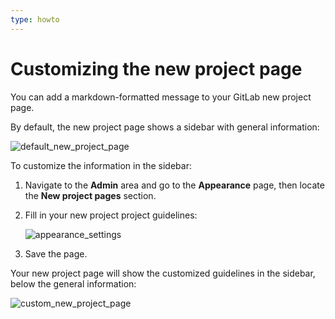 ```yaml
---
type: howto
---
```


# Customizing the new project page

You can add a markdown-formatted message to your GitLab new project page.

By default, the new project page shows a sidebar with general information:

![default_new_project_page](new_project_page/default_new_project_page.png)

To customize the information in the sidebar:

1. Navigate to the **Admin** area and go to the **Appearance** page, then
   locate the **New project pages** section.
1. Fill in your new project project guidelines:

   ![appearance_settings](new_project_page/appearance_settings.png)

1. Save the page.

Your new project page will show the customized guidelines in the sidebar, below
the general information:

![custom_new_project_page](new_project_page/custom_new_project_page.png)

<!-- ## Troubleshooting

Include any troubleshooting steps that you can foresee. If you know beforehand what issues
one might have when setting this up, or when something is changed, or on upgrading, it's
important to describe those, too. Think of things that may go wrong and include them here.
This is important to minimize requests for support, and to avoid doc comments with
questions that you know someone might ask.

Each scenario can be a third-level heading, e.g. `### Getting error message X`.
If you have none to add when creating a doc, leave this section in place
but commented out to help encourage others to add to it in the future. -->
